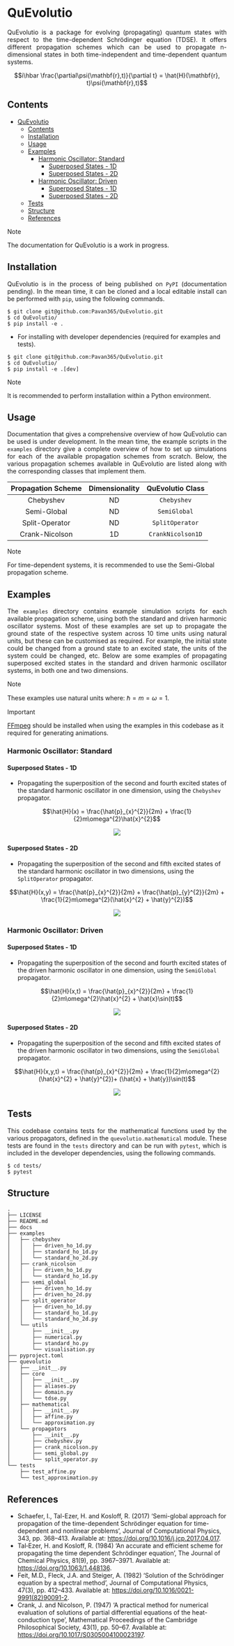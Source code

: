 # QuEvolutio
<p align="justify">
QuEvolutio is a package for evolving (propagating) quantum states with respect
to the time-dependent Schrödinger equation (TDSE).
<!--><!-->
It offers different propagation schemes which can be used to propagate
n-dimensional states in both time-independent and time-dependent quantum
systems.
</p>

```math
i\hbar \frac{\partial\psi(\mathbf{r},t)}{\partial t} =
\hat{H}(\mathbf{r}, t)\psi(\mathbf{r},t)
```

## Contents
- [QuEvolutio](#quevolutio)
  - [Contents](#contents)
  - [Installation](#installation)
  - [Usage](#usage)
  - [Examples](#examples)
    - [Harmonic Oscillator: Standard](#harmonic-oscillator-standard)
      - [Superposed States - 1D](#superposed-states---1d)
      - [Superposed States - 2D](#superposed-states---2d)
    - [Harmonic Oscillator: Driven](#harmonic-oscillator-driven)
      - [Superposed States - 1D](#superposed-states---1d-1)
      - [Superposed States - 2D](#superposed-states---2d-1)
  - [Tests](#tests)
  - [Structure](#structure)
  - [References](#references)

> [!NOTE]
> The documentation for QuEvolutio is a work in progress.

## Installation
<p align="justify">
QuEvolutio is in the process of being published on <code>PyPI</code>
(documentation pending).
<!--><!-->
In the mean time, it can be cloned and a local editable install can be
performed with <code>pip</code>, using the following commands.
</p>

```
$ git clone git@github.com:Pavan365/QuEvolutio.git
$ cd QuEvolutio/
$ pip install -e .
```

+ For installing with developer dependencies (required for examples and tests).

```
$ git clone git@github.com:Pavan365/QuEvolutio.git
$ cd QuEvolutio/
$ pip install -e .[dev]
```

> [!NOTE]
> It is recommended to perform installation within a Python environment.

## Usage
<p align="justify">
Documentation that gives a comprehensive overview of how QuEvolutio can be used
is under development.
<!--><!-->
In the mean time, the example scripts in the <code>examples</code> directory
give a complete overview of how to set up simulations for each of the
available propagation schemes from scratch.
<!--><!-->
Below, the various propagation schemes available in QuEvolutio are listed along
with the corresponding classes that implement them.
</p>

<table align="center" style="text-align: center;">
  <thead>
    <tr>
      <th>Propagation Scheme</th>
      <th>Dimensionality</th>
      <th>QuEvolutio Class</th>
    </tr>
  </thead>
  <tbody>
    <tr>
      <td>Chebyshev</td>
      <td>ND</td>
      <td><code>Chebyshev</code></td>
    </tr>
    <tr>
      <td>Semi-Global</td>
      <td>ND</td>
      <td><code>SemiGlobal</code></td>
    </tr>
    <tr>
      <td>Split-Operator</td>
      <td>ND</td>
      <td><code>SplitOperator</code></td>
    </tr>
    <tr>
      <td>Crank-Nicolson</td>
      <td>1D</td>
      <td><code>CrankNicolson1D</code></td>
    </tr>
  </tbody>
</table>

> [!NOTE]
> For time-dependent systems, it is recommended to use the Semi-Global
propagation scheme.

## Examples
<p align="justify">
The <code>examples</code> directory contains example simulation scripts for
each available propagation scheme, using both the standard and driven harmonic
oscillator systems.
<!--><!-->
Most of these examples are set up to propagate the ground state of the
respective system across 10 time units using natural units, but these can be
customised as required.
<!--><!-->
For example, the initial state could be changed from a ground state to an
excited state, the units of the system could be changed, etc.
<!--><!-->
Below are some examples of propagating superposed excited states in the
standard and driven harmonic oscillator systems, in both one and two
dimensions.
</p>

> [!NOTE]
> These examples use natural units where: $\hbar = m = \omega = 1$.

> [!IMPORTANT]
> [FFmpeg](https://www.ffmpeg.org/) should be installed when using the examples
in this codebase as it required for generating animations.

### Harmonic Oscillator: Standard
#### Superposed States - 1D
+ Propagating the superposition of the second and fourth excited states of the
standard harmonic oscillator in one dimension, using the `Chebyshev`
propagator.

```math
\hat{H}(x) =
\frac{\hat{p}_{x}^{2}}{2m} +
\frac{1}{2}m\omega^{2}\hat{x}^{2}
```

<p align="center">
  <img src="docs/anims/sho_1d.gif">
</p>

#### Superposed States - 2D
+ Propagating the superposition of the second and fifth excited states of the
standard harmonic oscillator in two dimensions, using the `SplitOperator`
propagator.

```math
\hat{H}(x,y) =
\frac{\hat{p}_{x}^{2}}{2m} +
\frac{\hat{p}_{y}^{2}}{2m} +
\frac{1}{2}m\omega^{2}(\hat{x}^{2} + \hat{y}^{2})
```

<p align="center">
  <img src="docs/anims/sho_2d.gif">
</p>

### Harmonic Oscillator: Driven
#### Superposed States - 1D
+ Propagating the superposition of the second and fourth excited states of the
driven harmonic oscillator in one dimension, using the `SemiGlobal` propagator.

```math
\hat{H}(x,t) =
\frac{\hat{p}_{x}^{2}}{2m} +
\frac{1}{2}m\omega^{2}\hat{x}^{2} +
\hat{x}\sin(t)
```

<p align="center">
  <img src="docs/anims/dho_1d.gif">
</p>

#### Superposed States - 2D
+ Propagating the superposition of the second and fifth excited states of the
driven harmonic oscillator in two dimensions, using the `SemiGlobal`
propagator.

```math
\hat{H}(x,y,t) =
\frac{\hat{p}_{x}^{2}}{2m} +
\frac{1}{2}m\omega^{2}(\hat{x}^{2} + \hat{y}^{2})+
(\hat{x} + \hat{y})\sin(t)
```

<p align="center">
  <img src="docs/anims/dho_2d.gif">
</p>

## Tests
<p align="justify">
This codebase contains tests for the mathematical functions used by the
various propagators, defined in the <code>quevolutio.mathematical</code>
module.
<!--><!-->
These tests are found in the <code>tests</code> directory and can be run
with <code>pytest</code>, which is included in the developer dependencies,
using the following commands.
</p>

```
$ cd tests/
$ pytest
```

## Structure
```
.
├── LICENSE
├── README.md
├── docs
├── examples
│   ├── chebyshev
│   │   ├── driven_ho_1d.py
│   │   ├── standard_ho_1d.py
│   │   └── standard_ho_2d.py
│   ├── crank_nicolson
│   │   ├── driven_ho_1d.py
│   │   └── standard_ho_1d.py
│   ├── semi_global
│   │   ├── driven_ho_1d.py
│   │   ├── driven_ho_2d.py
│   ├── split_operator
│   │   ├── driven_ho_1d.py
│   │   ├── standard_ho_1d.py
│   │   └── standard_ho_2d.py
│   └── utils
│       ├── __init__.py
│       ├── numerical.py
│       ├── standard_ho.py
│       └── visualisation.py
├── pyproject.toml
├── quevolutio
│   ├── __init__.py
│   ├── core
│   │   ├── __init__.py
│   │   ├── aliases.py
│   │   ├── domain.py
│   │   └── tdse.py
│   ├── mathematical
│   │   ├── __init__.py
│   │   ├── affine.py
│   │   └── approximation.py
│   └── propagators
│       ├── __init__.py
│       ├── chebyshev.py
│       ├── crank_nicolson.py
│       ├── semi_global.py
│       └── split_operator.py
└── tests
    ├── test_affine.py
    └── test_approximation.py
```

## References
+ Schaefer, I., Tal-Ezer, H. and Kosloff, R. (2017) ‘Semi-global approach for propagation of the time-dependent Schrödinger equation for time-dependent and nonlinear problems’, Journal of Computational Physics, 343, pp. 368–413. Available at: https://doi.org/10.1016/j.jcp.2017.04.017.
+ Tal‐Ezer, H. and Kosloff, R. (1984) ‘An accurate and efficient scheme for propagating the time dependent Schrödinger equation’, The Journal of Chemical Physics, 81(9), pp. 3967–3971. Available at: https://doi.org/10.1063/1.448136.
+ Feit, M.D., Fleck, J.A. and Steiger, A. (1982) ‘Solution of the Schrödinger equation by a spectral method’, Journal of Computational Physics, 47(3), pp. 412–433. Available at: https://doi.org/10.1016/0021-9991(82)90091-2.
+ Crank, J. and Nicolson, P. (1947) ‘A practical method for numerical evaluation of solutions of partial differential equations of the heat-conduction type’, Mathematical Proceedings of the Cambridge Philosophical Society, 43(1), pp. 50–67. Available at: https://doi.org/10.1017/S0305004100023197.
